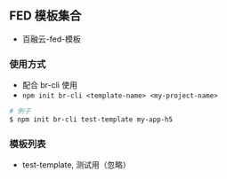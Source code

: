 ## FED 模板集合

-   百融云-fed-模板

### 使用方式

-   配合 br-cli 使用
-   `npm init br-cli <template-name> <my-project-name>`

```sh
# 例子
$ npm init br-cli test-template my-app-h5
```

### 模板列表

-   test-template, 测试用（忽略）
